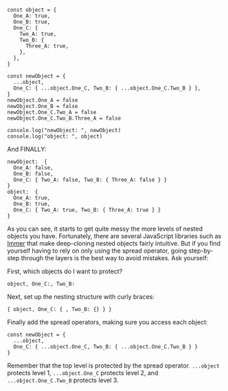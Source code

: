 ```
const object = {
  One_A: true,
  One_B: true,
  One_C: {
    Two_A: true,
    Two_B: {
      Three_A: true,
    },
  },
}

const newObject = {
  ...object,
  One_C: { ...object.One_C, Two_B: { ...object.One_C.Two_B } },
}
newObject.One_A = false
newObject.One_B = false
newObject.One_C.Two_A = false
newObject.One_C.Two_B.Three_A = false

console.log("newObject: ", newObject)
console.log("object: ", object)
```



And FINALLY:

```
newObject:  {
  One_A: false,
  One_B: false,
  One_C: { Two_A: false, Two_B: { Three_A: false } }
}
object:  {
  One_A: true,
  One_B: true,
  One_C: { Two_A: true, Two_B: { Three_A: true } }  
}
```



As you can see, it starts to get quite messy the more levels of nested objects you have. Fortunately, there are several JavaScript libraries such as [Immer](https://immerjs.github.io/immer/) that make deep-cloning nested objects fairly intuitive. But if you find yourself having to rely on only using the spread operator, going step-by-step through the layers is the best way to avoid mistakes. Ask yourself:

First, which objects do I want to protect?

```
object, One_C:, Two_B:
```



Next, set up the nesting structure with curly braces:

```
{ object, One_C: { , Two_B: {} } }
```



Finally add the spread operators, making sure you access each object:

```
const newObject = {
  ...object,
  One_C: { ...object.One_C, Two_B: { ...object.One_C.Two_B } }
}
```



Remember that the top level is protected by the spread operator. `...object` protects level 1, `...object.One_C` protects level 2, and `...object.One_C.Two_B` protects level 3.
